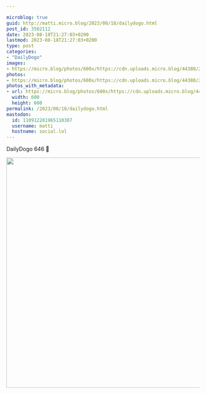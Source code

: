 ```yaml
---

microblog: true
guid: http://matti.micro.blog/2023/08/18/dailydogo.html
post_id: 3502112
date: 2023-08-18T21:27:03+0200
lastmod: 2023-08-18T21:27:03+0200
type: post
categories:
- "DailyDogo"
images:
- https://micro.blog/photos/600x/https://cdn.uploads.micro.blog/44388/2023/3182531f96a84868869e824a85e822f4.jpg
photos:
- https://micro.blog/photos/600x/https://cdn.uploads.micro.blog/44388/2023/3182531f96a84868869e824a85e822f4.jpg
photos_with_metadata:
- url: https://micro.blog/photos/600x/https://cdn.uploads.micro.blog/44388/2023/3182531f96a84868869e824a85e822f4.jpg
  width: 600
  height: 600
permalink: /2023/08/18/dailydogo.html
mastodon:
  id: 110912281965110387
  username: matti
  hostname: social.lol
---
```

DailyDogo 646 🐶

<img src="https://micro.blog/photos/600x/https://blog.martin-haehnel.de/uploads/2023/3182531f96a84868869e824a85e822f4.jpg" width="600" height="600" alt="" />
